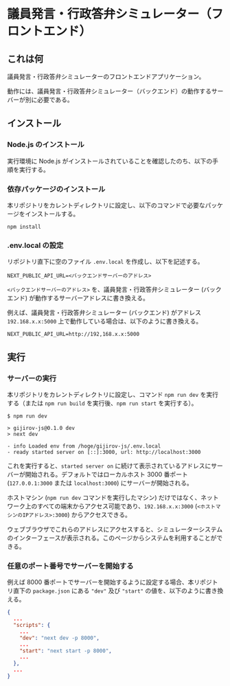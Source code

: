 # 議員発言・行政答弁シミュレーター（フロントエンド）

## これは何

議員発言・行政答弁シミュレーターのフロントエンドアプリケーション。

動作には、議員発言・行政答弁シミュレーター（バックエンド）の動作するサーバーが別に必要である。

## インストール

### Node.js のインストール

実行環境に Node.js がインストールされていることを確認したのち、以下の手順を実行する。

### 依存パッケージのインストール

本リポジトリをカレントディレクトリに設定し、以下のコマンドで必要なパッケージをインストールする。

```
npm install
```

### .env.local の設定

リポジトリ直下に空のファイル `.env.local` を作成し、以下を記述する。

```
NEXT_PUBLIC_API_URL=<バックエンドサーバーのアドレス>
```

`<バックエンドサーバーのアドレス>` を、議員発言・行政答弁シミュレーター (バックエンド) が動作するサーバーアドレスに書き換える。

例えば、議員発言・行政答弁シミュレーター (バックエンド) がアドレス `192.168.x.x:5000` 上で動作している場合は、以下のように書き換える。

```
NEXT_PUBLIC_API_URL=http://192,168.x.x:5000
```

## 実行

### サーバーの実行

本リポジトリをカレントディレクトリに設定し、コマンド `npm run dev` を実行する（または `npm run build` を実行後、`npm run start` を実行する）。

```
$ npm run dev

> gijirov-js@0.1.0 dev
> next dev

- info Loaded env from /hoge/gijirov-js/.env.local
- ready started server on [::]:3000, url: http://localhost:3000
```

これを実行すると、`started server on` に続けて表示されているアドレスにサーバーが開始される。デフォルトではローカルホスト 3000 番ポート (`127.0.0.1:3000` または `localhost:3000`) にサーバーが開始される。

ホストマシン (`npm run dev` コマンドを実行したマシン) だけではなく、ネットワーク上のすべての端末からアクセス可能であり、`192.168.x.x:3000` (`<ホストマシンのIPアドレス>:3000`) からアクセスできる。

ウェブブラウザでこれらのアドレスにアクセスすると、シミュレーターシステムのインターフェースが表示される。このページからシステムを利用することができる。

### 任意のポート番号でサーバーを開始する

例えば 8000 番ポートでサーバーを開始するように設定する場合、本リポジトリ直下の `package.json` にある `"dev"` 及び `"start"` の値を、以下のように書き換える。

``` json
{
  ...
  "scripts": {
    ...
    "dev": "next dev -p 8000",
    ...
    "start": "next start -p 8000",
    ...
  },
  ...
}
```
